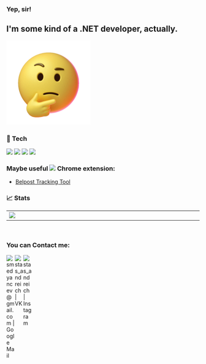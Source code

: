 ### Yep, sir!

## I'm some kind of a .NET developer, actually.

<img src="src/thinking.gif" width="220px">

### 🚀 Tech
![](https://img.shields.io/badge/OS-Windows%2010%20Pro-informational?style=flat-square&logo=windows&logoColor=white&color=5194f0&bgcolor=110d17)
![](https://img.shields.io/badge/Editor-Visual%20Studio-informational?style=flat-square&logo=visual-studio-code&logoColor=white&color=5194f0)
![](https://img.shields.io/badge/Code-C%23-informational?style=flat-square&logo=c%20sharp&logoColor=white&color=5194f0)
![](https://img.shields.io/badge/Platform-.NET%205-informational?style=flat-square&logo=.net&logoColor=white&color=5194f0)

### Maybe useful <img src="https://img.icons8.com/color/22/000000/chrome--v3.png"/> Chrome extension:
* [Belpost Tracking Tool](https://github.com/StasAndreich/BelpostTracking/releases)

### 📈 Stats
<p align="center">
  <table>
  <tr>
      <td><img width="550px" align="left" src="https://github-readme-stats.vercel.app/api?username=stasandreich&hide_border=true&count_private=true&layout=compact&hide_title=true&show_icons=true&theme=gradient" /></td>
      <td><img width="550px" src="https://github-readme-stats.vercel.app/api/top-langs/?username=stasandreich&hide=html&layout=compact&hide_border=true&hide_title=true&theme=default" /></td>
  </tr>   
</table>
</p>

<br/>

### You can Contact me:

[<img align="left" alt="smedyancev@gmail.com | Google Mail" width="22px" src="https://cdn.jsdelivr.net/npm/simple-icons@3.13.0/icons/gmail.svg" />][gmail]
[<img align="left" alt="stas_andreich | VK" width="22px" src="https://cdn.jsdelivr.net/npm/simple-icons@3.13.0/icons/vk.svg" />][vk]
[<img align="left" alt="stas_andreich | Instagram" width="22px" src="https://cdn.jsdelivr.net/npm/simple-icons@v3/icons/instagram.svg" />][instagram]

[gmail]: https://mail.google.com/mail/?view=cm&fs=1&to=smedyancev@gmail.com&su=YourTopic&body=YourThoughts
[vk]: https://vk.com/stas_andreich
[instagram]: https://www.instagram.com/stas_andreich/?hl=ru
